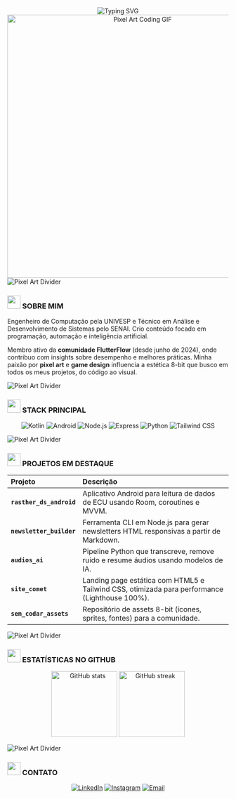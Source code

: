 <div align="center">

<img src="https://readme-typing-svg.herokuapp.com?font=Press+Start+2P&size=22&duration=3000&pause=1000&color=00FF00&center=true&vCenter=true&width=600&lines=DAVI+PONCE+MANIERI;SOFTWARE+ENGINEER;PIXEL+ART+ENTHUSIAST" alt="Typing SVG">

<img src="https://i.imgur.com/I2E1pT7.gif" width="600" alt="Pixel Art Coding GIF">

</div>

<img src="https://i.imgur.com/fSc2jY2.gif" alt="Pixel Art Divider">

### <img src="https://i.imgur.com/ShwG41T.png" width="30px"> SOBRE MIM

<p>
  Engenheiro de Computação pela UNIVESP e Técnico em Análise e Desenvolvimento de Sistemas pelo SENAI. Crio conteúdo focado em programação, automação e inteligência artificial.
</p>
<p>
  Membro ativo da <b>comunidade FlutterFlow</b> (desde junho de 2024), onde contribuo com insights sobre desempenho e melhores práticas. Minha paixão por <b>pixel art</b> e <b>game design</b> influencia a estética 8-bit que busco em todos os meus projetos, do código ao visual.
</p>

<img src="https://i.imgur.com/fSc2jY2.gif" alt="Pixel Art Divider">

### <img src="https://i.imgur.com/k2y2m5u.png" width="30px"> STACK PRINCIPAL

<p align="center">
  <img src="https://img.shields.io/badge/Kotlin-7F52FF?style=for-the-badge&logo=kotlin&logoColor=white&labelColor=101010" alt="Kotlin">
  <img src="https://img.shields.io/badge/Android-3DDC84?style=for-the-badge&logo=android&logoColor=white&labelColor=101010" alt="Android">
  <img src="https://img.shields.io/badge/Node.js-339933?style=for-the-badge&logo=nodedotjs&logoColor=white&labelColor=101010" alt="Node.js">
  <img src="https://img.shields.io/badge/Express-000000?style=for-the-badge&logo=express&logoColor=white&labelColor=101010" alt="Express">
  <img src="https://img.shields.io/badge/Python-3776AB?style=for-the-badge&logo=python&logoColor=white&labelColor=101010" alt="Python">
  <img src="https://img.shields.io/badge/Tailwind_CSS-38B2AC?style=for-the-badge&logo=tailwindcss&logoColor=white&labelColor=101010" alt="Tailwind CSS">
</p>

<img src="https://i.imgur.com/fSc2jY2.gif" alt="Pixel Art Divider">

### <img src="https://i.imgur.com/gYin2Gf.png" width="30px"> PROJETOS EM DESTAQUE

| Projeto | Descrição |
| :--- | :--- |
| **`rasther_ds_android`** | Aplicativo Android para leitura de dados de ECU usando Room, coroutines e MVVM. |
| **`newsletter_builder`** | Ferramenta CLI em Node.js para gerar newsletters HTML responsivas a partir de Markdown. |
| **`audios_ai`** | Pipeline Python que transcreve, remove ruído e resume áudios usando modelos de IA. |
| **`site_comet`** | Landing page estática com HTML5 e Tailwind CSS, otimizada para performance (Lighthouse 100%). |
| **`sem_codar_assets`** | Repositório de assets 8-bit (ícones, sprites, fontes) para a comunidade. |

<img src="https://i.imgur.com/fSc2jY2.gif" alt="Pixel Art Divider">

### <img src="https://i.imgur.com/XUv1pna.png" width="30px"> ESTATÍSTICAS NO GITHUB

<p align="center">
  <img src="https://github-readme-stats.vercel.app/api?username=SEU-USUARIO&theme=radical&show_icons=true&bg_color=00000000&title_color=00FF00&icon_color=FF00FF&text_color=00FF00" height="150" alt="GitHub stats">
  <img src="https://github-readme-streak-stats.herokuapp.com/?user=SEU-USUARIO&theme=radical&background=00000000&ring=FF00FF&fire=FF0000&currStreakLabel=00FF00" height="150" alt="GitHub streak">
</p>

<img src="https://i.imgur.com/fSc2jY2.gif" alt="Pixel Art Divider">

### <img src="https://i.imgur.com/Kdc4aJt.png" width="30px"> CONTATO

<p align="center">
  <a href="https://www.linkedin.com/in/davi-ponce-manieri-65a519213/"><img src="https://img.shields.io/badge/LinkedIn-0077B5?style=for-the-badge&logo=linkedin&logoColor=white&labelColor=101010" alt="LinkedIn"></a>
  <a href="https://instagram.com/semcodar"><img src="https://img.shields.io/badge/Instagram-E4405F?style=for-the-badge&logo=instagram&logoColor=white&labelColor=101010" alt="Instagram"></a>
  <a href="mailto:seuemail@exemplo.com"><img src="https://img.shields.io/badge/Email-D14836?style=for-the-badge&logo=gmail&logoColor=white&labelColor=101010" alt="Email"></a>
</p>
